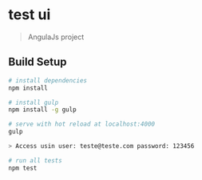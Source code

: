 # test ui

> AngulaJs project

## Build Setup

``` bash
# install dependencies
npm install

# install gulp
npm install -g gulp

# serve with hot reload at localhost:4000
gulp

> Access usin user: teste@teste.com password: 123456

# run all tests
npm test